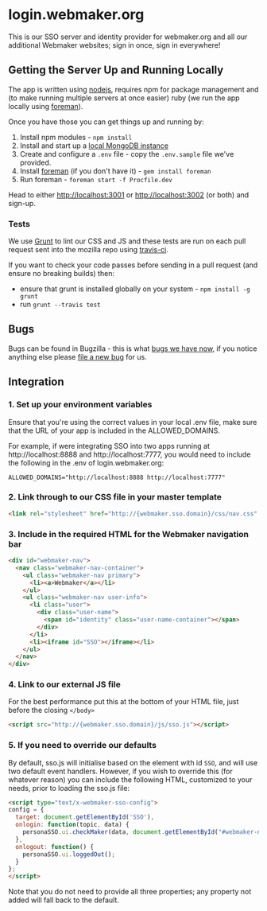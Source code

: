 login.webmaker.org
==================

This is our SSO server and identity provider for webmaker.org and all our additional Webmaker websites; sign in once, sign in everywhere!

## Getting the Server Up and Running Locally

The app is written using <a href="http://nodejs.org/">nodejs</a>, requires npm for package management and (to make running multiple servers at once easier) ruby (we run the app locally using <a href="http://ddollar.github.io/foreman/">foreman</a>).

Once you have those you can get things up and running by:

1. Install npm modules - `npm install`
2. Install and start up a <a href="http://docs.mongodb.org/manual/tutorial/install-mongodb-on-os-x/">local MongoDB instance</a>
3. Create and configure a `.env` file - copy the `.env.sample` file we've provided.
4. Install <a href="http://ddollar.github.io/foreman/">foreman</a> (if you don't have it) - `gem install foreman`
5. Run foreman - `foreman start -f Procfile.dev`

Head to either <a href="http://localhost:3001">http://localhost:3001</a> or <a href="http://localhost:3002">http://localhost:3002</a> (or both) and sign-up.

### Tests

We use <a href="http://gruntjs.com/">Grunt</a> to lint our CSS and JS and these tests are run on each pull request sent into the mozilla repo using <a href="https://travis-ci.org/mozilla/login.webmaker.org">travis-ci</a>.

If you want to check your code passes before sending in a pull request (and ensure no breaking builds) then:

* ensure that grunt is installed globally on your system - ```npm install -g grunt```
* run ```grunt --travis test```

## Bugs

Bugs can be found in Bugzilla - this is what <a href="https://bugzilla.mozilla.org/buglist.cgi?quicksearch=c%3Dlogin&list_id=6396195">bugs we have now</a>, if you notice anything else please <a href="https://bugzilla.mozilla.org/enter_bug.cgi?product=Webmaker&component=Login">file a new bug</a> for us.

## Integration

### 1. Set up your environment variables

Ensure that you're using the correct values in your local .env file, make sure that the URL of your app is included in the ALLOWED_DOMAINS.

For example, if were integrating SSO into two apps running at http://localhost:8888 and http://localhost:7777, you would need to include the following in the .env of login.webmaker.org:

```ALLOWED_DOMAINS="http://localhost:8888 http://localhost:7777"```

### 2. Link through to our CSS file in your master template

```html
<link rel="stylesheet" href="http://{webmaker.sso.domain}/css/nav.css" />
```

### 3. Include in the required HTML for the Webmaker navigation bar

```html
<div id="webmaker-nav">
  <nav class="webmaker-nav-container">
    <ul class="webmaker-nav primary">
      <li><a>Webmaker</a></li>
    </ul>
    <ul class="webmaker-nav user-info">
      <li class="user">
        <div class="user-name">
          <span id="identity" class="user-name-container"></span>
        </div>
      </li>
      <li><iframe id="SSO"></iframe></li>
    </ul>
  </nav>
</div>
```

### 4. Link to our external JS file

For the best performance put this at the bottom of your HTML file, just before the closing ```</body>```

```html
<script src="http://{webmaker.sso.domain}/js/sso.js"></script>
```
### 5. If you need to override our defaults

By default, sso.js will initialise based on the element with id ```SSO```, and will use two default event handlers. However, if you wish to override this (for whatever reason) you can include the following HTML, customized to your needs, prior to loading the sso.js file:

```html
<script type="text/x-webmaker-sso-config">
config = {
  target: document.getElementById('SSO'),
  onlogin: function(topic, data) {
    personaSSO.ui.checkMaker(data, document.getElementById("#webmaker-nav"));
  },
  onlogout: function() {
    personaSSO.ui.loggedOut();
  }
};
</script>
```
Note that you do not need to provide all three properties; any property not added will fall back to the default.
